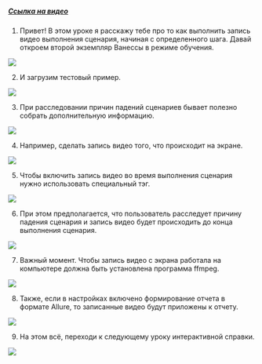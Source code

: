 ﻿##### [Ссылка на видео](https://youtu.be/-eELGdGWEA0)

001. Привет! В этом уроке я расскажу тебе про то как выполнить запись видео выполнения сценария, начиная с определенного шага. Давай откроем второй экземпляр Ванессы в режиме обучения.

![](https://vanessa-files.do.bit-erp.ru/Doc/1.2.041.1/MD/Глава03/images/000_ТегЗаписиВидеоВыполненияСценария.png)

002. И загрузим тестовый пример.

![](https://vanessa-files.do.bit-erp.ru/Doc/1.2.041.1/MD/Глава03/images/005_ТегЗаписиВидеоВыполненияСценария.png)

003. При расследовании причин падений сценариев бывает полезно собрать дополнительную информацию.

![](https://vanessa-files.do.bit-erp.ru/Doc/1.2.041.1/MD/Глава03/images/006_ТегЗаписиВидеоВыполненияСценария.png)

004. Например, сделать запись видео того, что происходит на экране.

![](https://vanessa-files.do.bit-erp.ru/Doc/1.2.041.1/MD/Глава03/images/007_ТегЗаписиВидеоВыполненияСценария.png)

005. Чтобы включить запись видео во время выполнения сценария нужно использовать специальный тэг.

![](https://vanessa-files.do.bit-erp.ru/Doc/1.2.041.1/MD/Глава03/images/011_ТегЗаписиВидеоВыполненияСценария.png)

006. При этом предполагается, что пользователь расследует причину падения сценария и запись видео будет происходить до конца выполнения сценария.

![](https://vanessa-files.do.bit-erp.ru/Doc/1.2.041.1/MD/Глава03/images/014_ТегЗаписиВидеоВыполненияСценария.png)

007. Важный момент. Чтобы запись видео с экрана работала на компьютере должна быть установлена программа ffmpeg.

![](https://vanessa-files.do.bit-erp.ru/Doc/1.2.041.1/MD/Глава03/images/015_ТегЗаписиВидеоВыполненияСценария.png)

008. Также, если в настройках включено формирование отчета в формате Allure, то записанные видео будут приложены к отчету.

![](https://vanessa-files.do.bit-erp.ru/Doc/1.2.041.1/MD/Глава03/images/026_ТегЗаписиВидеоВыполненияСценария.png)

009. На этом всё, переходи к следующему уроку интерактивной справки.

![](https://vanessa-files.do.bit-erp.ru/Doc/1.2.041.1/MD/Глава03/images/029_ТегЗаписиВидеоВыполненияСценария.png)
